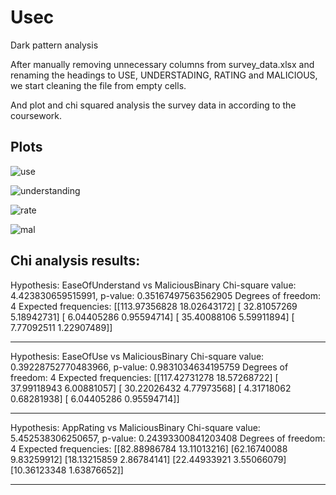
# Usec

Dark pattern analysis

After manually removing unnecessary columns from survey_data.xlsx and renaming the headings to USE, UNDERSTADING, RATING and MALICIOUS, we start cleaning the file from empty cells.

And plot and chi squared analysis the survey data in according to the coursework.


## Plots


![use](https://github.com/user-attachments/assets/4ad26112-d50e-4c9c-b925-c3e849ea4926)

![understanding](https://github.com/user-attachments/assets/639f3214-daa0-43f4-b775-bc507e8b3207)

![rate](https://github.com/user-attachments/assets/a634e180-82dd-4602-8b0e-fcff4363c0ed)

![mal](https://github.com/user-attachments/assets/e1fcd8a6-4ff7-46ec-bae3-362be10e7dfa)


## Chi analysis results:


Hypothesis: EaseOfUnderstand vs MaliciousBinary
Chi-square value: 4.423830659515991, p-value: 0.35167497563562905
Degrees of freedom: 4
Expected frequencies:
[[113.97356828  18.02643172]
 [ 32.81057269   5.18942731]
 [  6.04405286   0.95594714]
 [ 35.40088106   5.59911894]
 [  7.77092511   1.22907489]]

--------------------------------------------------
Hypothesis: EaseOfUse vs MaliciousBinary
Chi-square value: 0.39228752770483966, p-value: 0.9831034634195759
Degrees of freedom: 4
Expected frequencies:
[[117.42731278  18.57268722]
 [ 37.99118943   6.00881057]
 [ 30.22026432   4.77973568]
 [  4.31718062   0.68281938]
 [  6.04405286   0.95594714]]

--------------------------------------------------
Hypothesis: AppRating vs MaliciousBinary
Chi-square value: 5.452538306250657, p-value: 0.24393300841203408
Degrees of freedom: 4
Expected frequencies:
[[82.88986784 13.11013216]
 [62.16740088  9.83259912]
 [18.13215859  2.86784141]
 [22.44933921  3.55066079]
 [10.36123348  1.63876652]]

-------------------------------------------------
